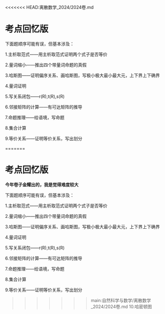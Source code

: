 <<<<<<< HEAD:离散数学_2024/2024卷.md
# 考点回忆版

下面题顺序可能有误，但基本涉及：

1.主析取范式——用主析取范式证明两个式子是否等价

2.量词缩小——推出四个带量词命题的真假

3.哈斯图——证明偏序关系、画哈斯图，写极小极大最小最大元，上下界上下确界

4.量词证明

5.写关系闭包——r(R),t(R),s(R)

6.邻接矩阵的计算——有可达矩阵的推导

7.命题推理——给语境，写命题

8.集合计算

9.等价关系——证明等价关系，写出划分

=======
# 考点回忆版

**今年卷子金耀出的，我是觉得难度较大**

下面题顺序可能有误，但基本涉及：

1.主析取范式——用主析取范式证明两个式子是否等价

2.量词缩小——推出四个带量词命题的真假

3.哈斯图——证明偏序关系、画哈斯图，写极小极大最小最大元，上下界上下确界

4.量词证明

5.写关系闭包——r(R),t(R),s(R)

6.邻接矩阵的计算——有可达矩阵的推导

7.命题推理——给语境，写命题

8.集合计算

9.等价关系——证明等价关系，写出划分

>>>>>>> main:自然科学与数学/离散数学_2024/2024卷.md
10.哈密顿图